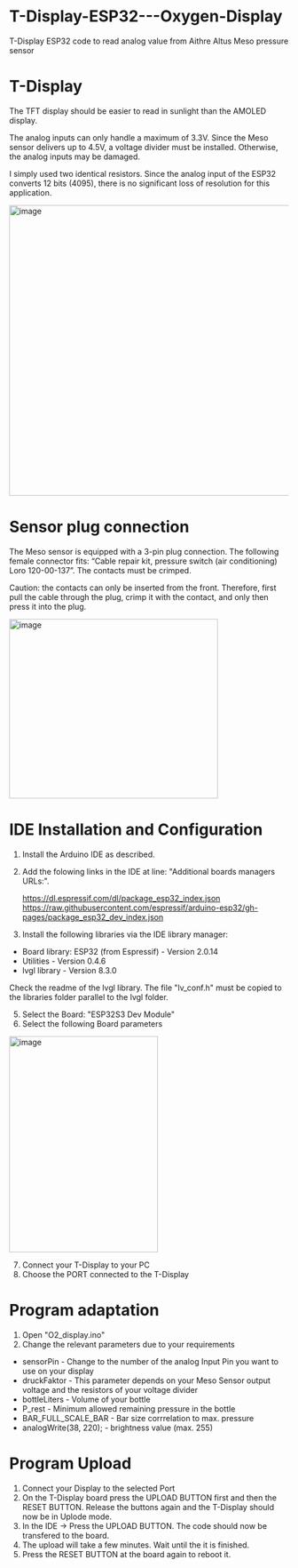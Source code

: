 # T-Display-ESP32---Oxygen-Display
T-Display ESP32 code to read analog value from Aithre Altus Meso pressure sensor

# T-Display
The TFT display should be easier to read in sunlight than the AMOLED display.

The analog inputs can only handle a maximum of 3.3V. Since the Meso sensor delivers up to 4.5V, a voltage divider must be installed. Otherwise, the analog inputs may be damaged. 

I simply used two identical resistors. Since the analog input of the ESP32 converts 12 bits (4095), there is no significant loss of resolution for this application.

<img width="799" height="523" alt="image" src="https://github.com/user-attachments/assets/2f48797a-696a-40a9-a2d1-993ee24752df" />



# Sensor plug connection
The Meso sensor is equipped with a 3-pin plug connection. The following female connector fits: “Cable repair kit, pressure switch (air conditioning) Loro 120-00-137”. The contacts must be crimped. 

Caution: the contacts can only be inserted from the front. Therefore, first pull the cable through the plug, crimp it with the contact, and only then press it into the plug.

<img width="376" height="323" alt="image" src="https://github.com/user-attachments/assets/36b219e7-6c7d-4bfb-b578-c2c28849acd5" />


# IDE Installation and Configuration
1. Install the Arduino IDE as described.
2. Add the folowing links in the IDE at line: "Additional boards managers URLs:".
   
    https://dl.espressif.com/dl/package_esp32_index.json
    https://raw.githubusercontent.com/espressif/arduino-esp32/gh-pages/package_esp32_dev_index.json

4. Install the following libraries via the IDE library manager:
- Board library:  ESP32 (from Espressif) - Version 2.0.14
- Utilities - Version 0.4.6
- lvgl library - Version 8.3.0

Check the readme of the lvgl library. The file "lv_conf.h" must be copied to the libraries folder parallel to the lvgl folder.

5. Select the Board: "ESP32S3 Dev Module"
6. Select the following Board parameters
<img width="268" height="389" alt="image" src="https://github.com/user-attachments/assets/fa7b4c2a-d7c9-4cf8-8f83-85d30c82c155" />

7. Connect your T-Display to your PC
8. Choose the PORT connected to the T-Display

# Program adaptation 
1. Open "O2_display.ino"
2. Change the relevant parameters due to your requirements
  - sensorPin - Change to the number of the analog Input Pin you want to use on your display
  - druckFaktor - This parameter depends on your Meso Sensor output voltage and the resistors of your voltage divider
  - bottleLiters - Volume of your bottle
  - P_rest - Minimum allowed remaining pressure in the bottle
  - BAR_FULL_SCALE_BAR - Bar size corrrelation to max. pressure
  - analogWrite(38, 220); - brightness value (max. 255)

# Program Upload
1. Connect your Display to the selected Port
2. On the T-Display board press the UPLOAD BUTTON first and then the RESET BUTTON. Release the buttons again and the T-Display should now be in Uplode mode.
3. In the IDE -> Press the UPLOAD BUTTON. The code should now be transfered to the board.
4. The upload will take a few minutes. Wait until the it is finished.
5. Press the RESET BUTTON at the board again to reboot it.


